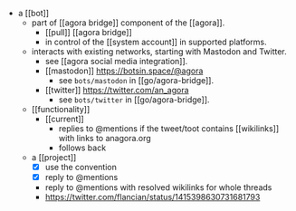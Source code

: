 - a [[bot]] 
	- part of [[agora bridge]] component of the [[agora]].
		- [[pull]] [[agora bridge]]
		- in control of the [[system account]] in supported platforms.
	- interacts with existing networks, starting with Mastodon and Twitter.
		- see [[agora social media integration]].
		- [[mastodon]] https://botsin.space/@agora
			- see `bots/mastodon` in [[go/agora-bridge]].
		- [[twitter]] https://twitter.com/an_agora
			- see `bots/twitter` in [[go/agora-bridge]].
	- [[functionality]]
		- [[current]]
			- replies to @mentions if the tweet/toot contains [[wikilinks]] with links to anagora.org
			- follows back
	- a [[project]]
		- [x] use the convention
		- [x] reply to @mentions 
		- reply to @mentions with resolved wikilinks for whole threads
		- https://twitter.com/flancian/status/1415398630731681793